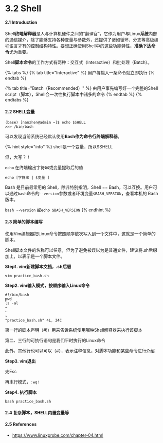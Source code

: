 # 3.2 Shell

#### 2.1 Introduction

Shell**终端解释器**是人与计算机硬件之间的“翻译官”，它作为用户与Linux**系统**内部的通信媒介，除了能够支持各种变量与参数外，还提供了诸如循环、分支等高级编程语言才有的控制结构特性。要想正确使用Shell中的这些功能特性，**准确下达命令**尤为重要。

Shell**脚本命令**的工作方式有两种：交互式（Interactive）和批处理（Batch）。

{% tabs %}
{% tab title="Interactive" %}
用户每输入一条命令就立即执行
{% endtab %}

{% tab title="Batch（Recommended）" %}
由用户事先编写好一个完整的Shell script（脚本），Shell会一次性执行脚本中诸多的命令
{% endtab %}
{% endtabs %}

#### 2.2 SHELL变量

```text
(base) [nanzhen@admin ~]$ echo $SHELL
>>> /bin/bash
```

可以发现当前系统已经默认使用**Bash作为命令行终端解释器**。

{% hint style="info" %}
shell是一个变量，所以$SHELL

但，大写？！

`echo` 在终端输出字符串或变量提取后的值

`echo [字符串 | $变量 ]`

Bash 是目前最常用的 Shell，除非特别指明，Shell == Bash，可以互换。用户可以通过`bash`命令的`--version`参数或者环境变量`$BASH_VERSION`，查看本机的 Bash 版本。

`bash --version` 或`echo $BASH_VERSION`
{% endhint %}

#### 2.3 **简单的脚本编写**

使用Vim编辑器把Linux命令按照顺序依次写入到一个文件中，这就是一个简单的脚本。

Shell脚本文件的名称可以任意，但为了避免被误以为是普通文件，建议将.sh后缀加上，以表示是一个脚本文件。

**Step1. vim新建脚本文档，.sh后缀**

`vim practice_bash.sh`

**Step2. vim输入模式，按顺序输入Linux命令**

```text
#!/bin/bash
pwd
ls -al
~                                                                                                                   
~  
~                                                                                                                 
"practice_bash.sh" 4L, 24C    
```

第一行的脚本声明（\#!）用来告诉系统使用哪种Shell解释器来执行该脚本

第二、三行的可执行语句是我们平时执行的Linux命令

此外，其他行也可以可以（\#），表示注释信息，对脚本功能和某些命令进行介绍

**Step3. vim退出**

先Esc

再末行模式，`:wq!`

**Step4. 执行脚本**

`bash practice_bash.sh`

#### 2.4 复杂脚本，SHELL内置变量等



#### 2.5 References

* https://www.linuxprobe.com/chapter-04.html



